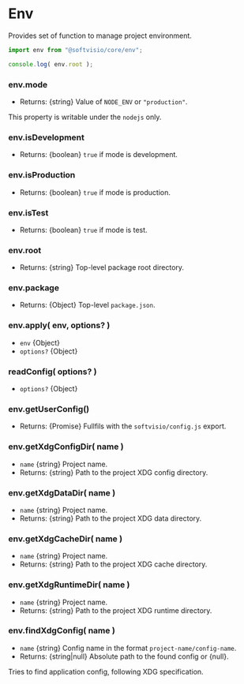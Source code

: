 # Env

Provides set of function to manage project environment.

```javascript
import env from "@softvisio/core/env";

console.log( env.root );
```

### env.mode

-   Returns: {string} Value of `NODE_ENV` or `"production"`.

This property is writable under the `nodejs` only.

### env.isDevelopment

-   Returns: {boolean} `true` if mode is development.

### env.isProduction

-   Returns: {boolean} `true` if mode is production.

### env.isTest

-   Returns: {boolean} `true` if mode is test.

### env.root

-   Returns: {string} Top-level package root directory.

### env.package

-   Returns: {Object} Top-level `package.json`.

### env.apply( env, options? )

-   `env` {Object}
-   `options?` {Object}

### readConfig( options? )

-   `options?` {Object}

### env.getUserConfig()

-   Returns: {Promise} Fullfils with the `softvisio/config.js` export.

### env.getXdgConfigDir( name )

-   `name` {string} Project name.
-   Returns: {string} Path to the project XDG config directory.

### env.getXdgDataDir( name )

-   `name` {string} Project name.
-   Returns: {string} Path to the project XDG data directory.

### env.getXdgCacheDir( name )

-   `name` {string} Project name.
-   Returns: {string} Path to the project XDG cache directory.

### env.getXdgRuntimeDir( name )

-   `name` {string} Project name.
-   Returns: {string} Path to the project XDG runtime directory.

### env.findXdgConfig( name )

-   `name` {string} Config name in the format `project-name/config-name`.
-   Returns: {string|null} Absolute path to the found config or {null}.

Tries to find application config, following XDG specification.
